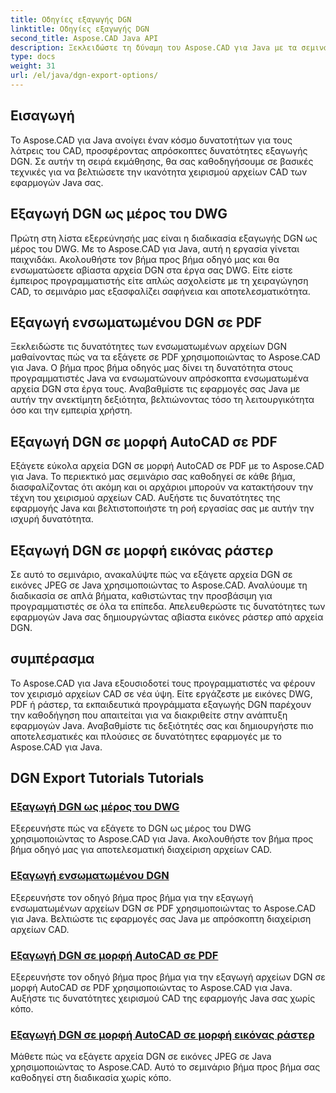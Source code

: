 ```yaml
---
title: Οδηγίες εξαγωγής DGN
linktitle: Οδηγίες εξαγωγής DGN
second_title: Aspose.CAD Java API
description: Ξεκλειδώστε τη δύναμη του Aspose.CAD για Java με τα σεμινάρια εξαγωγής DGN. Μάθετε αποτελεσματικό χειρισμό αρχείων CAD, από την εξαγωγή DGN ως μέρος του DWG έως τη δημιουργία εικόνων ράστερ χωρίς κόπο.
type: docs
weight: 31
url: /el/java/dgn-export-options/
---
```

## Εισαγωγή

Το Aspose.CAD για Java ανοίγει έναν κόσμο δυνατοτήτων για τους λάτρεις του CAD, προσφέροντας απρόσκοπτες δυνατότητες εξαγωγής DGN. Σε αυτήν τη σειρά εκμάθησης, θα σας καθοδηγήσουμε σε βασικές τεχνικές για να βελτιώσετε την ικανότητα χειρισμού αρχείων CAD των εφαρμογών Java σας.

## Εξαγωγή DGN ως μέρος του DWG

Πρώτη στη λίστα εξερεύνησής μας είναι η διαδικασία εξαγωγής DGN ως μέρος του DWG. Με το Aspose.CAD για Java, αυτή η εργασία γίνεται παιχνιδάκι. Ακολουθήστε τον βήμα προς βήμα οδηγό μας και θα ενσωματώσετε αβίαστα αρχεία DGN στα έργα σας DWG. Είτε είστε έμπειρος προγραμματιστής είτε απλώς ασχολείστε με τη χειραγώγηση CAD, το σεμινάριο μας εξασφαλίζει σαφήνεια και αποτελεσματικότητα.

## Εξαγωγή ενσωματωμένου DGN σε PDF

Ξεκλειδώστε τις δυνατότητες των ενσωματωμένων αρχείων DGN μαθαίνοντας πώς να τα εξάγετε σε PDF χρησιμοποιώντας το Aspose.CAD για Java. Ο βήμα προς βήμα οδηγός μας δίνει τη δυνατότητα στους προγραμματιστές Java να ενσωματώνουν απρόσκοπτα ενσωματωμένα αρχεία DGN στα έργα τους. Αναβαθμίστε τις εφαρμογές σας Java με αυτήν την ανεκτίμητη δεξιότητα, βελτιώνοντας τόσο τη λειτουργικότητα όσο και την εμπειρία χρήστη.

## Εξαγωγή DGN σε μορφή AutoCAD σε PDF

Εξάγετε εύκολα αρχεία DGN σε μορφή AutoCAD σε PDF με το Aspose.CAD για Java. Το περιεκτικό μας σεμινάριο σας καθοδηγεί σε κάθε βήμα, διασφαλίζοντας ότι ακόμη και οι αρχάριοι μπορούν να κατακτήσουν την τέχνη του χειρισμού αρχείων CAD. Αυξήστε τις δυνατότητες της εφαρμογής Java και βελτιστοποιήστε τη ροή εργασίας σας με αυτήν την ισχυρή δυνατότητα.

## Εξαγωγή DGN σε μορφή εικόνας ράστερ

Σε αυτό το σεμινάριο, ανακαλύψτε πώς να εξάγετε αρχεία DGN σε εικόνες JPEG σε Java χρησιμοποιώντας το Aspose.CAD. Αναλύουμε τη διαδικασία σε απλά βήματα, καθιστώντας την προσβάσιμη για προγραμματιστές σε όλα τα επίπεδα. Απελευθερώστε τις δυνατότητες των εφαρμογών Java σας δημιουργώντας αβίαστα εικόνες ράστερ από αρχεία DGN.

## συμπέρασμα

Το Aspose.CAD για Java εξουσιοδοτεί τους προγραμματιστές να φέρουν τον χειρισμό αρχείων CAD σε νέα ύψη. Είτε εργάζεστε με εικόνες DWG, PDF ή ράστερ, τα εκπαιδευτικά προγράμματα εξαγωγής DGN παρέχουν την καθοδήγηση που απαιτείται για να διακριθείτε στην ανάπτυξη εφαρμογών Java. Αναβαθμίστε τις δεξιότητές σας και δημιουργήστε πιο αποτελεσματικές και πλούσιες σε δυνατότητες εφαρμογές με το Aspose.CAD για Java.
## DGN Export Tutorials Tutorials
### [Εξαγωγή DGN ως μέρος του DWG](./export-dgn-as-part-of-dwg/)
Εξερευνήστε πώς να εξάγετε το DGN ως μέρος του DWG χρησιμοποιώντας το Aspose.CAD για Java. Ακολουθήστε τον βήμα προς βήμα οδηγό μας για αποτελεσματική διαχείριση αρχείων CAD.
### [Εξαγωγή ενσωματωμένου DGN](./export-embedded-dgn/)
Εξερευνήστε τον οδηγό βήμα προς βήμα για την εξαγωγή ενσωματωμένων αρχείων DGN σε PDF χρησιμοποιώντας το Aspose.CAD για Java. Βελτιώστε τις εφαρμογές σας Java με απρόσκοπτη διαχείριση αρχείων CAD.
### [Εξαγωγή DGN σε μορφή AutoCAD σε PDF](./exporting-dgn-to-pdf/)
Εξερευνήστε τον οδηγό βήμα προς βήμα για την εξαγωγή αρχείων DGN σε μορφή AutoCAD σε PDF χρησιμοποιώντας το Aspose.CAD για Java. Αυξήστε τις δυνατότητες χειρισμού CAD της εφαρμογής Java σας χωρίς κόπο.
### [Εξαγωγή DGN σε μορφή AutoCAD σε μορφή εικόνας ράστερ](./exporting-dgn-to-raster-image/)
Μάθετε πώς να εξάγετε αρχεία DGN σε εικόνες JPEG σε Java χρησιμοποιώντας το Aspose.CAD. Αυτό το σεμινάριο βήμα προς βήμα σας καθοδηγεί στη διαδικασία χωρίς κόπο.